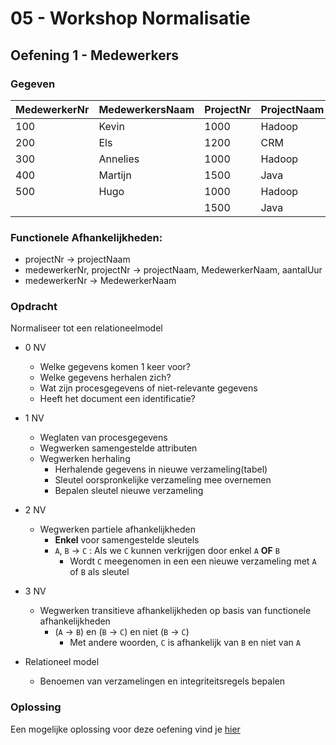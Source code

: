 # 05 - Workshop Normalisatie

## Oefening 1 - Medewerkers

### Gegeven
| MedewerkerNr | MedewerkersNaam | ProjectNr 	| ProjectNaam 	| AantalUur 	|
|-------------	| ------------- |-----------	|-------------	|----------:	|
| 100         	| Kevin         | 1000      	| Hadoop      	|        50 	|
| 200         	| Els           | 1200      	| CRM         	|       100 	|
| 300         	| Annelies      | 1000      	| Hadoop      	|        40 	|
| 400         	| Martijn       | 1500      	| Java        	|       100 	|
| 500         	| Hugo          | 1000      	| Hadoop      	|       120 	|
|            	|               | 1500      	| Java         	|       100 	|

### Functionele Afhankelijkheden:​
- projectNr → projectNaam​
- medewerkerNr, projectNr → projectNaam, MedewerkerNaam, aantalUur
- medewerkerNr → MedewerkerNaam

### Opdracht
Normaliseer tot een relationeelmodel
- 0 NV
    - Welke gegevens komen 1 keer voor?
    - Welke gegevens herhalen zich?
    - Wat zijn procesgegevens of niet-relevante gegevens
    - Heeft het document een identificatie?
- 1 NV
    - Weglaten van procesgegevens
    - Wegwerken samengestelde attributen
    - Wegwerken herhaling
        - Herhalende gegevens in nieuwe verzameling(tabel) 
        - Sleutel oorspronkelijke verzameling mee overnemen
        - Bepalen sleutel nieuwe verzameling
- 2 NV
    - Wegwerken partiele afhankelijkheden
        - **Enkel** voor samengestelde sleutels
        - `A`, `B` → `C` : Als we `C` kunnen verkrijgen door enkel `A` **OF** `B`
            - Wordt `C` meegenomen in een een nieuwe verzameling met `A` of `B` als sleutel
        
- 3 NV
    - Wegwerken transitieve afhankelijkheden op basis van functionele afhankelijkheden
        - (`A` → `B`) en (`B` → `C`) en niet (`B` → `C`)
            - Met andere woorden, `C` is afhankelijk van `B` en niet van `A`
- Relationeel model
    - Benoemen van verzamelingen en integriteitsregels bepalen

### Oplossing
Een mogelijke oplossing voor deze oefening vind je [hier](../solutions/exercise-1.md)